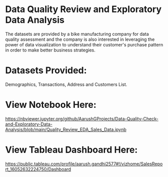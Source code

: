 # Data Quality Review and Exploratory Data Analysis

The datasets are provided by a bike manufacturing company for data quality assessment and the company is also interested in leveraging the power of data visualization to understand their customer's purchase pattern in order to make better business strategies.

# Datasets Provided:

Demographics, Transactions, Address and Customers List.

# View Notebook Here:

https://nbviewer.jupyter.org/github/AarushGProjects/Data-Quality-Check-and-Exploratory-Data-Analysis/blob/main/Quality_Review_EDA_Sales_Data.ipynb

# View Tableau Dashboard Here:

https://public.tableau.com/profile/aarush.gandhi2577#!/vizhome/SalesReport_16052632224750/Dashboard
